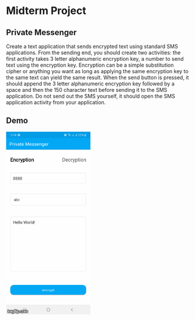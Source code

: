 # Midterm Project

## Private Messenger 

Create a text application that sends encrypted text using standard SMS applications. From the sending end, you should create two activities: the first activity takes 3 letter alphanumeric encryption key, a number to send text using the encryption key. Encryption can be a simple substitution cipher or anything you want as long as applying the same encryption key to the same text can yield the same result. When the send button is pressed, it should append the 3 letter alphanumeric encryption key followed by a space and then the 150 character text before sending it to the SMS application. Do not send out the SMS yourself, it should open the SMS application activity from your application.

## Demo

![](demo.gif)